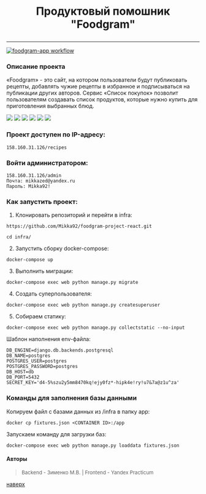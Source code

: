 <a id='start_page'></a>
# <p align = center>Продуктовый помошник "Foodgram"</p>
___
[![foodgram-app workflow](https://github.com/Mikka92/foodgram-project-react/actions/workflows/main.yml/badge.svg)](https://github.com/Mikka92/foodgram-project-react/actions/workflows/main.yml)

### Описание проекта

«Foodgram» - это сайт, на котором пользователи будут публиковать рецепты, добавлять чужие рецепты в избранное и подписываться на публикации других авторов. Сервис «Список покупок» позволит пользователям создавать список продуктов, которые нужно купить для приготовления выбранных блюд.


  [![](https://img.shields.io/badge/Python-3.7.9-blue)](https://www.python.org/downloads/release/python-379/) [![](https://img.shields.io/badge/Django-3.2.16-green)](https://docs.djangoproject.com/en/4.1/releases/3.2.16/) [![](https://img.shields.io/badge/DRF-3.2.14-orange)](https://www.django-rest-framework.org/community/release-notes/#3124) [![](https://img.shields.io/badge/Docker-23.0.6-blue)](https://docs.docker.com/engine/release-notes/23.0/) [![](https://img.shields.io/badge/Nginx-1.21.3-green)](https://docs.docker.com/engine/release-notes/23.0/) [![](https://img.shields.io/badge/PostgreSQL-13.0-orange)](https://docs.docker.com/engine/release-notes/23.0/)

### Проект доступен по IP-адресу:
```
158.160.31.126/recipes
```
### Войти администратором:
```
158.160.31.126/admin
Почта: mikkazed@yandex.ru
Пароль: Mikka92!
```
### Как запустить проект:
1. Клонировать репозиторий и перейти в infra:
```
https://github.com/Mikka92/foodgram-project-react.git
```
```
cd infra/
```
2. Запустить сборку docker-compose:
```
docker-compose up
```
3. Выполнить миграции:
```
docker-compose exec web python manage.py migrate
```
4. Создать суперпользователя:
```
docker-compose exec web python manage.py createsuperuser
```
5. Собираем статику:
```
docker-compose exec web python manage.py collectstatic --no-input
```
Шаблон наполнения env-файла:
```
DB_ENGINE=django.db.backends.postgresql
DB_NAME=postgres
POSTGRES_USER=postgres
POSTGRES_PASSWORD=postgres
DB_HOST=db
DB_PORT=5432
SECRET_KEY='d4-5%szu2y5mm8470kq!ejy0fz*-hipk4e!ry!u7&7a@z1u^za'
```
### Команды для заполнения базы данными
Копируем файл с базами данных из /infra в папку app:
```
docker cp fixtures.json <CONTAINER ID>:/app
```
Запускаем команду для загрузки баз:
```
docker-compose exec web python manage.py loaddata fixtures.json
```

#### Авторы

><font size=2>Backend - Зименко М.В.  |  Frontend - Yandex Practicum</font>

[наверх](#start_page)
